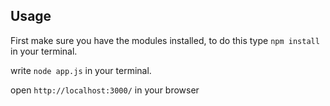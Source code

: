 ## Usage

First make sure you have the modules installed, to do this type `npm install` in your terminal.

write `node app.js` in your terminal.

open `http://localhost:3000/` in your browser
